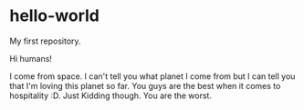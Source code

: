 # hello-world
My first repository.

Hi humans!

I come from space. I can't tell you what planet I come from but I can tell you that I'm loving this planet so far.
You guys are the best when it comes to hospitality :D.
Just Kidding though. You are the worst.
